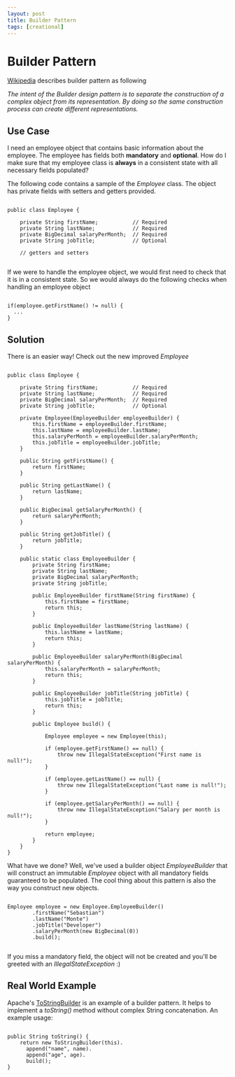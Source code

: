 ```yaml
---
layout: post
title: Builder Pattern
tags: [creational]
---
```


<h1>Builder Pattern</h1>

<p><a href="https://en.wikipedia.org/wiki/Builder_pattern">Wikipedia</a> describes builder pattern as following</p>

<p><i>The intent of the Builder design pattern is to separate the construction of a complex object from its representation. By doing so the same construction process can create different representations.</i></p>

<h2>Use Case</h2>

<p>I need an employee object that contains basic information about the employee. The employee has fields both <b>mandatory</b> and <b>optional</b>. How do I make sure that my employee class is <b>always</b> in a consistent state with all necessary fields populated?</p>

<p>The following code contains a sample of the <i>Employee</i> class. The object has private fields with setters and getters provided.</p>

~~~~~~~~

public class Employee {

    private String firstName;           // Required
    private String lastName;            // Required
    private BigDecimal salaryPerMonth;  // Required
    private String jobTitle;            // Optional
    
    // getters and setters
    
~~~~~~~~

<p>If we were to handle the employee object, we would first need to check that it is in a consistent state. So we would always do the following checks when handling an employee object</p>

~~~~~~~~

if(employee.getFirstName() != null) {
  ...
}

~~~~~~~~

<h2>Solution</h2>
  
<p>There is an easier way! Check out the new improved <i>Employee</i></p>

~~~~~~~~

public class Employee {

    private String firstName;           // Required
    private String lastName;            // Required
    private BigDecimal salaryPerMonth;  // Required
    private String jobTitle;            // Optional

    private Employee(EmployeeBuilder employeeBuilder) {
        this.firstName = employeeBuilder.firstName;
        this.lastName = employeeBuilder.lastName;
        this.salaryPerMonth = employeeBuilder.salaryPerMonth;
        this.jobTitle = employeeBuilder.jobTitle;
    }

    public String getFirstName() {
        return firstName;
    }

    public String getLastName() {
        return lastName;
    }

    public BigDecimal getSalaryPerMonth() {
        return salaryPerMonth;
    }

    public String getJobTitle() {
        return jobTitle;
    }

    public static class EmployeeBuilder {
        private String firstName;
        private String lastName;
        private BigDecimal salaryPerMonth;
        private String jobTitle;

        public EmployeeBuilder firstName(String firstName) {
            this.firstName = firstName;
            return this;
        }

        public EmployeeBuilder lastName(String lastName) {
            this.lastName = lastName;
            return this;
        }

        public EmployeeBuilder salaryPerMonth(BigDecimal salaryPerMonth) {
            this.salaryPerMonth = salaryPerMonth;
            return this;
        }

        public EmployeeBuilder jobTitle(String jobTitle) {
            this.jobTitle = jobTitle;
            return this;
        }

        public Employee build() {

            Employee employee = new Employee(this);

            if (employee.getFirstName() == null) {
                throw new IllegalStateException("First name is null!");
            }

            if (employee.getLastName() == null) {
                throw new IllegalStateException("Last name is null!");
            }

            if (employee.getSalaryPerMonth() == null) {
                throw new IllegalStateException("Salary per month is null!");
            }

            return employee;
        }
    }
}

~~~~~~~~

<p>What have we done? Well, we've used a builder object <i>EmployeeBuilder</i> that will construct an immutable <i>Employee</i> object with all mandatory fields guaranteed to be populated. The cool thing about this pattern is also the way you construct new objects.</p>

~~~~~~~~

Employee employee = new Employee.EmployeeBuilder()
        .firstName("Sebastian")
        .lastName("Monte")
        .jobTitle("Developer")
        .salaryPerMonth(new BigDecimal(0))
        .build();
        
~~~~~~~~

<p>If you miss a mandatory field, the object will not be created and you'll be greeted with an <i>IllegalStateException</i> :)</p>

<h2>Real World Example</h2>

<p>Apache's <a href="https://commons.apache.org/proper/commons-lang/apidocs/org/apache/commons/lang3/builder/ToStringBuilder.html">ToStringBuilder</a> is an example of a builder pattern. It helps to implement a <i>toString()</i> method without complex String concatenation. An example usage:</p>

~~~~~~~~

public String toString() {
    return new ToStringBuilder(this).
      append("name", name).
      append("age", age).
      build();
}

~~~~~~~~